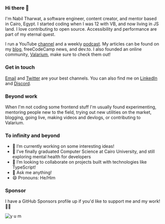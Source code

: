 ### Hi there 👋

I'm Nabil Tharwat, a software engineer, content creator, and mentor based in Cairo, Egypt. I started coding when I was 12 with VB, and now living in JS land. I love contributing to open source. Accessibility and performance are part of my eternal quest.

I run a YouTube [channel] and a weekly [podcast][The Weekly Noob]. My articles can be found on my [blog](https://iamnabil.netlify.app), freeCodeCamp news, and dev.to. I also founded an online community, [Valarium], make sure to check them out!

### Get in touch

[Email] and [Twitter] are your best channels. You can also find me on [LinkedIn] and [Discord].

### Beyond work

When I'm not coding some frontend stuff I'm usually found experimenting, mentoring people new to the field, trying out new utilities on the market, blogging, going live, making videos and devlogs, or contributing to Valarium.

### To infinity and beyond

- 🔭 I’m currently working on some interesting ideas!
- 🌱 I’ve finally graduated Computer Science at Cairo University, and still exploring mental health for developers
- 👯 I’m looking to collaborate on projects built with technologies like TypeScript!
- 💬 Ask me anything! 
- 😄 Pronouns: He/Him

### Sponsor

I have a GitHub Sponsors profile up if you'd like to support me and my work! 🙏😄

![y u m](https://media.discordapp.net/attachments/587281550983430254/893593076612878366/depositphotos_182992778-stock-photo-confectioner.png?)

[Valarium]: https://valarium.netlify.app/
[The Weekly Noob]: https://theweeklynoob.netlify.app/
[email]: mailto:nabil.tharwat@outlook.com
[twitter]: https://twitter.com/kl13nt
[linkedin]: https://www.linkedin.com/in/i-am-nabil
[discord]: https://discord.com/users/238009405176676352
[channel]: https://www.youtube.com/c/NabilTharwat_
